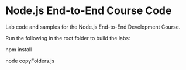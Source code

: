 # Node.js End-to-End Course Code

Lab code and samples for the Node.js End-to-End Development Course.

Run the following in the root folder to build the labs:

npm install

node copyFolders.js 

